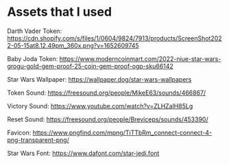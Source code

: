 <h1> Assets that I used </h1>


Darth Vader Token: https://cdn.shopify.com/s/files/1/0604/9824/7913/products/ScreenShot2022-05-15at8.12.49pm_360x.png?v=1652609745 

Baby Joda Token:
https://www.moderncoinmart.com/2022-niue-star-wars-grogu-gold-gem-proof-25-coin-gem-proof-ogp-sku66142

Star Wars Wallpaper:
https://wallpaper.dog/star-wars-wallpapers

Token Sound:
https://freesound.org/people/MikeE63/sounds/466867/

Victory Sound:
https://www.youtube.com/watch?v=ZLHZalH85Lg

Reset Sound:
https://freesound.org/people/Breviceps/sounds/453390/

Favicon: 
https://www.pngfind.com/mpng/TiTTbRm_connect-connect-4-png-transparent-png/

Star Wars Font: https://www.dafont.com/star-jedi.font
